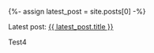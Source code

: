 
{%- assign latest_post = site.posts[0] -%}

Latest post: <a href="{{ latest_post.url }}">{{ latest_post.title }}</a>

Test4
